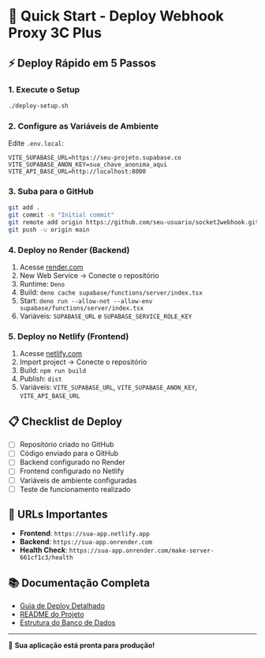 # 🚀 Quick Start - Deploy Webhook Proxy 3C Plus

## ⚡ Deploy Rápido em 5 Passos

### 1. Execute o Setup
```bash
./deploy-setup.sh
```

### 2. Configure as Variáveis de Ambiente
Edite `.env.local`:
```env
VITE_SUPABASE_URL=https://seu-projeto.supabase.co
VITE_SUPABASE_ANON_KEY=sua_chave_anonima_aqui
VITE_API_BASE_URL=http://localhost:8000
```

### 3. Suba para o GitHub
```bash
git add .
git commit -m "Initial commit"
git remote add origin https://github.com/seu-usuario/socket2webhook.git
git push -u origin main
```

### 4. Deploy no Render (Backend)
1. Acesse [render.com](https://render.com)
2. New Web Service → Conecte o repositório
3. Runtime: `Deno`
4. Build: `deno cache supabase/functions/server/index.tsx`
5. Start: `deno run --allow-net --allow-env supabase/functions/server/index.tsx`
6. Variáveis: `SUPABASE_URL` e `SUPABASE_SERVICE_ROLE_KEY`

### 5. Deploy no Netlify (Frontend)
1. Acesse [netlify.com](https://netlify.com)
2. Import project → Conecte o repositório
3. Build: `npm run build`
4. Publish: `dist`
5. Variáveis: `VITE_SUPABASE_URL`, `VITE_SUPABASE_ANON_KEY`, `VITE_API_BASE_URL`

## 📋 Checklist de Deploy

- [ ] Repositório criado no GitHub
- [ ] Código enviado para o GitHub
- [ ] Backend configurado no Render
- [ ] Frontend configurado no Netlify
- [ ] Variáveis de ambiente configuradas
- [ ] Teste de funcionamento realizado

## 🔗 URLs Importantes

- **Frontend**: `https://sua-app.netlify.app`
- **Backend**: `https://sua-app.onrender.com`
- **Health Check**: `https://sua-app.onrender.com/make-server-661cf1c3/health`

## 📚 Documentação Completa

- [Guia de Deploy Detalhado](DEPLOY_GUIDE.md)
- [README do Projeto](README.md)
- [Estrutura do Banco de Dados](database_schema.sql)

---

🎉 **Sua aplicação está pronta para produção!**
